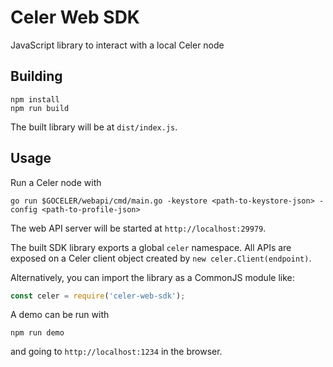 # Celer Web SDK

JavaScript library to interact with a local Celer node

## Building

```
npm install
npm run build
```

The built library will be at `dist/index.js`. 

## Usage
Run a Celer node with
```
go run $GOCELER/webapi/cmd/main.go -keystore <path-to-keystore-json> -config <path-to-profile-json>
```
The web API server will be started at `http://localhost:29979`.

The built SDK library exports a global `celer` namespace. All APIs are exposed on a Celer client object created by `new celer.Client(endpoint)`.

Alternatively, you can import the library as a CommonJS module like:
```javascript
const celer = require('celer-web-sdk');
```

A demo can be run with
```
npm run demo
```
and going to `http://localhost:1234` in the browser.
